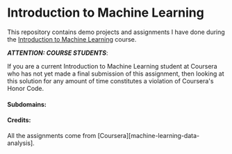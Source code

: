 # Introduction to Machine Learning

This repository contains demo projects and assignments I have done during the [Introduction to Machine Learning][machine-learning] course.

***ATTENTION: COURSE STUDENTS***:

If you are a current Introduction to Machine Learning student at Coursera who has not yet made a final submission of this assignment, then looking at this solution for any amount of time constitutes a violation of Coursera's Honor Code.

#### Subdomains:

#### Credits:

All the assignments come from [Coursera][machine-learning-data-analysis].

[machine-learning]: https://www.coursera.org/learn/vvedenie-mashinnoe-obuchenie
